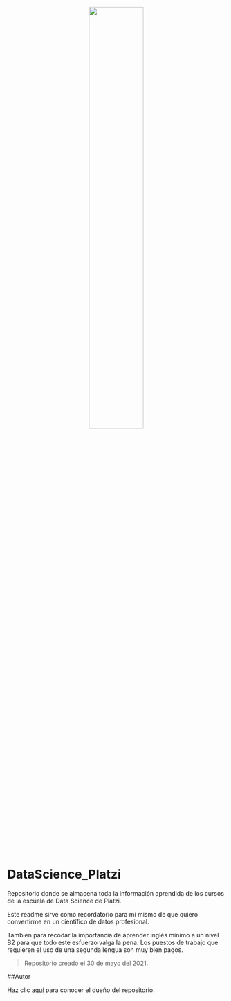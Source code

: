 <p align="center">
	<img src="https://www.diplomadosonline.com/wp-content/uploads/2020/02/What_is_Data_Science-1080x675.jpg" width="50%" />
</p>

# DataScience_Platzi
Repositorio donde se almacena toda la información aprendida de los cursos de la escuela de Data Science de Platzi. 

Este readme sirve como recordatorio para mí mismo de que quiero convertirme en un científico de datos profesional.

Tambien para recodar la importancia de aprender inglés mínimo a un nivel B2 para que todo este esfuerzo valga la pena. Los puestos de trabajo que requieren el uso de una segunda lengua son muy bien pagos.

> Repositorio creado el 30 de mayo del 2021.

##Autor 

Haz clic [aquí](https://imgur.com/4ED1q09) para conocer el dueño del repositorio.